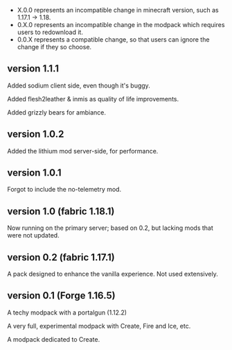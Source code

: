 - X.0.0 represents an incompatible change in minecraft version, such as 1.17.1 -> 1.18.
- 0.X.0 represents an incompatible change in the modpack which requires users to redownload it.
- 0.0.X represents a compatible change, so that users can ignore the change if they so choose.

version 1.1.1
-------------

Added sodium client side, even though it's buggy.

Added flesh2leather & inmis as quality of life improvements.

Added grizzly bears for ambiance.

version 1.0.2
-------------

Added the lithium mod server-side, for performance.

version 1.0.1
-----------------------------

Forgot to include the no-telemetry mod.

version 1.0 (fabric 1.18.1)
---------------------------

Now running on the primary server; based on 0.2, but lacking mods that were not updated. 

version 0.2 (fabric 1.17.1)
---------------------------

A pack designed to enhance the vanilla experience. Not used extensively.

version 0.1 (Forge 1.16.5)
--------------------------

A techy modpack with a portalgun (1.12.2)

A very full, experimental modpack with Create, Fire and Ice, etc.

A modpack dedicated to Create.